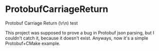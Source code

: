# ProtobufCarriageReturn
Protobuf Carriage Return (\r\n) test

This project was supposed to prove a bug in Protobuf json parsing, but I couldn't catch it, because it doesn't exist.
Anyways, now it's a simple Protobuf+CMake example.
